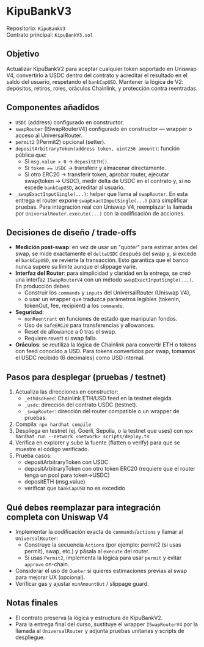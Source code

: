 # KipuBankV3

Repositorio: `KipuBankV3`  
Contrato principal: `KipuBankV3.sol`

## Objetivo
Actualizar KipuBankV2 para aceptar cualquier token soportado en Uniswap V4, convertirlo a USDC dentro del contrato y acreditar el resultado en el saldo del usuario, respetando el `bankCapUSD`. Mantener la lógica de V2: depósitos, retiros, roles, oráculos Chainlink, y protección contra reentradas.

## Componentes añadidos
- `USDC` (address) configurado en constructor.
- `swapRouter` (ISwapRouterV4) configurado en constructor — wrapper o acceso al UniversalRouter.
- `permit2` (IPermit2) opcional (setter).
- `depositArbitraryToken(address token, uint256 amount)`: función pública que:
  - Si `msg.value > 0` -> `depositETH()`.
  - Si `token == USDC` -> transferir y almacenar directamente.
  - Si otro ERC20 -> transferir token, aprobar router, ejecutar swap(token -> USDC),
    medir delta de USDC en el contrato y, si no excede `bankCapUSD`, acreditar al usuario.
- `_swapExactInputSingle(...)`: helper que llama al `swapRouter`. En esta entrega el router expone
  `swapExactInputSingle(...)` para simplificar pruebas. Para integración real con Uniswap V4,
  reemplazar la llamada por `UniversalRouter.execute(...)` con la codificación de acciones.

## Decisiones de diseño / trade-offs
- **Medición post-swap**: en vez de usar un "quoter" para estimar antes del swap, se mide exactamente el
  `deltaUSDC` después del swap y, si excede el `bankCapUSD`, se revierte la transacción. Esto garantiza
  que el banco nunca supere su límite aunque el slippage varíe.
- **Interfaz del Router**: para simplicidad y claridad en la entrega, se creó una interfaz `ISwapRouterV4`
  con un método `swapExactInputSingle(...)`. En producción debes:
  - Construir los `commands` y `inputs` del UniversalRouter (Uniswap V4),
  - o usar un wrapper que traduzca parámetros legibles (tokenIn, tokenOut, fee, recipient) a los `commands`.
- **Seguridad**:
  - `nonReentrant` en funciones de estado que manipulan fondos.
  - Uso de `SafeERC20` para transferencias y allowances.
  - Reset de allowance a 0 tras el swap.
  - Requiere revert si swap falla.
- **Oráculos**: se reutiliza la lógica de Chainlink para convertir ETH o tokens con feed conocido a USD.
  Para tokens convertidos por swap, tomamos el USDC recibido (6 decimales) como USD internal.

## Pasos para desplegar (pruebas / testnet)
1. Actualiza las direcciones en constructor:
   - `_ethUsdFeed`: Chainlink ETH/USD feed en la testnet elegida.
   - `_usdc`: dirección del contrato USDC (testnet).
   - `_swapRouter`: dirección del router compatible o un wrapper de pruebas.
2. Compila: `npx hardhat compile`
3. Despliega en testnet (ej. Goerli, Sepolia, o la testnet que uses) con `npx hardhat run --network <network> scripts/deploy.ts`
4. Verifica en explorer y sube la fuente (flatten o verify) para que se muestre el código verificado.
5. Prueba casos:
   - depositArbitraryToken con USDC
   - depositArbitraryToken con otro token ERC20 (requiere que el router tenga un pool para token->USDC)
   - depositETH (msg.value)
   - verificar que `bankCapUSD` no es excedido

## Qué debes reemplazar para integración completa con Uniswap V4
- Implementar la codificación exacta de `commands`/`actions` y llamar al `UniversalRouter`:
  - Construye la secuencia `Actions` (por ejemplo: permit2 (si usas permit), swap, etc.) y pásala al `execute` del router.
  - Si usas `Permit2`, implementa la lógica para usar `permit` y evitar `approve` on-chain.
- Considerar el uso de `Quoter` si quieres estimaciones previas al swap para mejorar UX (opcional).
- Verificar gas y ajustar `minAmountOut` / slippage guard.

## Notas finales
- El contrato preserva la lógica y estructura de KipuBankV2.
- Para la entrega final del curso, sustituye el wrapper `ISwapRouterV4` por la llamada al `UniversalRouter` y adjunta pruebas unitarias y scripts de despliegue.
